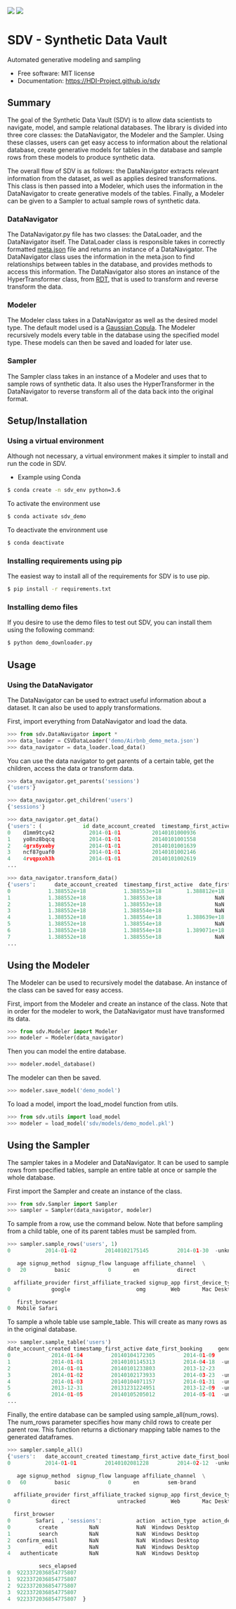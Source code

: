 [![][pypi-img]][pypi-url] [![][travis-img]][travis-url]

# SDV - Synthetic Data Vault


Automated generative modeling and sampling

- Free software: MIT license
- Documentation: https://HDI-Project.github.io/sdv

[travis-img]: https://travis-ci.org/HDI-Project/sdv.svg?branch=master
[travis-url]: https://travis-ci.org/HDI-Project/sdv
[pypi-img]: https://img.shields.io/pypi/v/sdv.svg
[pypi-url]: https://pypi.python.org/pypi/sdv

## Summary
The goal of the Synthetic Data Vault (SDV) is to allow data scientists to navigate, model, and sample relational databases. The library is divided into three core classes: the DataNavigator, the Modeler and the Sampler. Using these classes, users can get easy access to information about the relational database, create generative models for tables in the database and sample rows from these models to produce synthetic data.

The overall flow of SDV is as follows: the DataNavigator extracts relevant information from the dataset, as well as applies desired transformations. This class is then passed into a Modeler, which uses the information in the DataNavigator to create generative models of the tables. Finally, a Modeler can be given to a Sampler to actual sample rows of synthetic data.

### DataNavigator
The DataNavigator.py file has two classes: the DataLoader, and the DataNavigator itself. The DataLoader class is responsible takes in correctly formatted [meta.json](https://hdi-project.github.io/MetaData.json/index) file and returns an instance of a DataNavigator. The DataNavigator class uses the information in the meta.json to find relationships between tables in the database, and provides methods to access this information. The DataNavigator also stores an instance of the HyperTransformer class, from [RDT](https://github.com/HDI-Project/RDT), that is used to transform and reverse transform the data.

### Modeler
The Modeler class takes in a DataNavigator as well as the desired model type. The default model used is a [Gaussian Copula](https://github.com/DAI-Lab/Copulas). The Modeler recursively models every table in the database using the specified model type. These models can then be saved and loaded for later use.

### Sampler
The Sampler class takes in an instance of a Modeler and uses that to sample rows of synthetic data. It also uses the HyperTransformer in the DataNavigator to reverse transform all of the data back into the original format.

## Setup/Installation
### Using a virtual environment
Although not necessary, a virtual environment makes it simpler to install and run the code in SDV.
- Example using Conda
```bash
$ conda create -n sdv_env python=3.6
```
To activate the environment use
```bash
$ conda activate sdv_demo
```
To deactivate the environment use
```bash
$ conda deactivate
```
### Installing requirements using pip
The easiest way to install all of the requirements for SDV is to use pip.
```bash
$ pip install -r requirements.txt
```
### Installing demo files
If you desire to use the demo files to test out SDV, you can install them using the following command:
```bash
$ python demo_downloader.py
```

## Usage

### Using the DataNavigator
The DataNavigator can be used to extract useful information about a dataset. It can also be used to apply transformations.

First, import everything from DataNavigator and load the data.
```python
>>> from sdv.DataNavigator import *
>>> data_loader = CSVDataLoader('demo/Airbnb_demo_meta.json')
>>> data_navigator = data_loader.load_data()
```
You can use the data navigator to get parents of a certain table, get the children, access the data or transform data.
```python
>>> data_navigator.get_parents('sessions')
{'users'}

>>> data_navigator.get_children('users')
{'sessions'}

>>> data_navigator.get_data()
{'users': (             id date_account_created  timestamp_first_active  \
0    d1mm9tcy42           2014-01-01          20140101000936   
1    yo8nz8bqcq           2014-01-01          20140101001558   
2    4grx6yxeby           2014-01-01          20140101001639   
3    ncf87guaf0           2014-01-01          20140101002146   
4    4rvqpxoh3h           2014-01-01          20140101002619   
...

>>> data_navigator.transform_data()
{'users':      date_account_created  timestamp_first_active  date_first_booking  \
0            1.388552e+18            1.388553e+18        1.388812e+18   
1            1.388552e+18            1.388553e+18                 NaN   
2            1.388552e+18            1.388553e+18                 NaN   
3            1.388552e+18            1.388554e+18                 NaN   
4            1.388552e+18            1.388554e+18        1.388639e+18   
5            1.388552e+18            1.388554e+18                 NaN   
6            1.388552e+18            1.388554e+18        1.389071e+18   
7            1.388552e+18            1.388555e+18                 NaN   
...
```

## Using the Modeler
The Modeler can be used to recursively model the database. An instance of the class can be saved for easy access.

First, import from the Modeler and create an instance of the class. Note that in order for the modeler to work, the DataNavigator must have transformed its data.
```python
>>> from sdv.Modeler import Modeler
>>> modeler = Modeler(data_navigator)
```
Then you can model the entire database.
```python
>>> modeler.model_database()
```
The modeler can then be saved.
```python
>>> modeler.save_model('demo_model')
```
To load a model, import the load_model function from utils.
```python
>>> from sdv.utils import load_model
>>> modeler = load_model('sdv/models/demo_model.pkl')
```
## Using the Sampler
The sampler takes in a Modeler and DataNavigator. It can be used to sample rows from specified tables, sample an entire table at once or sample the whole database.

First import the Sampler and create an instance of the class.
```python
>>> from sdv.Sampler import Sampler
>>> sampler = Sampler(data_navigator, modeler)
```

To sample from a row, use the command below. Note that before sampling from a child table, one of its parent tables must be sampled from.
```python
>>> sampler.sample_rows('users', 1)
0           2014-01-02         20140102175145         2014-01-30  -unknown-   

   age signup_method  signup_flow language affiliate_channel  \
0   20         basic            0       en            direct   

  affiliate_provider first_affiliate_tracked signup_app first_device_type  \
0             google                     omg        Web       Mac Desktop   

   first_browser  
0  Mobile Safari
```

To sample a whole table use sample_table. This will create as many rows as in the original database.
```python
>>> sampler.sample_table('users')
date_account_created timestamp_first_active date_first_booking     gender  \
0             2014-01-04         20140104172305         2014-01-09       MALE   
1             2014-01-01         20140101145313         2014-04-18  -unknown-   
2             2014-01-01         20140101233803         2013-12-23       MALE   
3             2014-01-02         20140102173933         2014-03-23  -unknown-   
4             2014-01-03         20140104071157         2014-01-31  -unknown-   
5             2013-12-31         20131231224951         2013-12-09  -unknown-   
6             2014-01-05         20140105205012         2014-05-01  -unknown-  
...
```

Finally, the entire database can be sampled using sample_all(num_rows). The num_rows parameter specifies how many child rows to create per parent row. This function returns a dictionary mapping table names to the generated dataframes.

```python
>>> sampler.sample_all()
{'users':   date_account_created timestamp_first_active date_first_booking     gender  \
0           2014-01-01         20140102081228         2014-02-12  -unknown-   

   age signup_method  signup_flow language affiliate_channel  \
0   60         basic            0       en         sem-brand   

  affiliate_provider first_affiliate_tracked signup_app first_device_type  \
0             direct               untracked        Web       Mac Desktop   

  first_browser  
0        Safari  , 'sessions':           action  action_type  action_detail      device_type  \
0         create          NaN            NaN  Windows Desktop   
1         search          NaN            NaN  Windows Desktop   
2  confirm_email          NaN            NaN  Windows Desktop   
3           edit          NaN            NaN  Windows Desktop   
4   authenticate          NaN            NaN  Windows Desktop   

          secs_elapsed  
0  9223372036854775807  
1  9223372036854775807  
2  9223372036854775807  
3  9223372036854775807  
4  9223372036854775807  }
```
